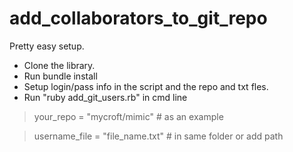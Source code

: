 # add_collaborators_to_git_repo

Pretty easy setup.
* Clone the library.
* Run bundle install
* Setup login/pass info in the script and the repo and txt fles.
* Run "ruby add_git_users.rb" in cmd line


> your_repo = "mycroft/mimic" # as an example

> username_file = "file_name.txt" # in same folder or add path

